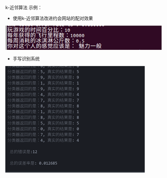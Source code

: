 k-近邻算法
示例：
+ 使用k-近邻算法改进约会网站的配对效果

![使用k-近邻算法改进约会网站的配对效果](images/2016/08/dating.png)

+ 手写识别系统

![](images/2016/08/hw.png)
